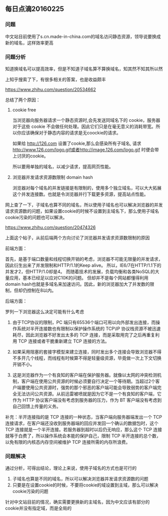 ## 每日点滴20160225

### 问题

中文站目前使用了s.cn.made-in-china.com的域名访问静态资源，领导说要换成新的域名，这样效率更高

### 问题分析

知道换域名可以提高效率，但是不知道子域名算不算换域名，知其然不知其所以然

上知乎搜索了下，有很多相关的答案，也是收益颇丰

https://www.zhihu.com/question/20534662

总结了两个原因：

1. cookie free

	当浏览器向服务器请求一个静态资源时,会先发送同域名下的 cookie，服务器对于这些 cookie 不会做任何处理。因此它们只是在毫无意义的消耗带宽。所以你应该确保对于静态内容的请求是无coockie的请求。

   	如果给 http://126.com 设置了cookie,那么会感染所有子域名, 请求 http://www.126.com/logo.gif或者http://image.126.com/logo.gif 时便会带上讨厌的cookie。
	
	所以要用单独的域名，以减少请求，提高网页性能。


2. 浏览器并发请求资源数限制 domain hash

	浏览器对每个域名的并发链接是有限制的，使用多个独立域名，可以大大拓展这个并发连接数。也就是令浏览器并行下载更多资源，提高站点性能。

网上查了一下，子域名也算不同的域名，所以使用子域名也可以解决浏览器的并发请求资源数的问题，如果设置cookie的时候不设置到主域名下，那么使用子域名cookie污染的问题也可以解决。

https://www.zhihu.com/question/20474326

上面这个帖子，从前后端两个方向讨论了浏览器并发请求资源数限制的原因

前端方面：

首先，是基于端口数量和线程切换开销的考虑，浏览器不可能无限量的并发请求，因此衍生出来了并发限制和HTTP/1.1的Keep alive。 所以，IE6/7在HTTP/1.1下的并发才2，但HTTP/1.0却是4。 而随着技术的发展，负载均衡和各类NoSQL的大量应用，基本已经足以应对C10K的问题。 但却并不是每个网站都懂得利用domain hash也就是多域名来加速访问。因此，新的浏览器加大了并发数的限制，但却仍控制在8以内。

后端方面：

罗列一下浏览器这么决定可能有什么考虑

1. 由于TCP协议的限制，PC 端只有65536个端口可用以向外部发出连接，而操作系统对半开连接数也有限制以保护操作系统的 TCP\IP 协议栈资源不被迅速耗尽，因此浏览器不好发出太多的 TCP 连接，而是采取用完了之后再重复利用 TCP 连接或者干脆重新建立 TCP 连接的方法。

2. 如果采用阻塞的套接字模型来建立连接，同时发出多个连接会导致浏览器不得不多开几个线程，而线程有时候算不得是轻量级资源，毕竟做一次上下文切换开销不小。

3. 这是浏览器作为一个有良知的客户端在保护服务器。就像以太网的冲突检测机制，客户端在使用公共资源的时候必须要自行决定一个等待期。当超过2个客户端要使用公共资源时，强势的那个邪恶的客户端可能会导致弱势的客户端完全无法访问公共资源。从前迅雷被喷就是因为它不是一个有良知的客户端，它作为 HTTP 协议客户端没有考虑到服务器的压力，作为 BT 客户端没有考虑到自己回馈上传量的义务。

补充：半开连接指的是 TCP 连接的一种状态，当客户端向服务器端发出一个 TCP 连接请求，在客户端还没收到服务器端的回应并发回一个确认的数据包时，这个 TCP 连接就是一个半开连接。若服务器到超时以后仍无响应，那么这个 TCP 连接就等于白费了，所以操作系统会本能的保护自己，限制 TCP 半开连接的总个数，以免有限的内核态内存空间被维护 TCP 连接所需的内存所浪费。

### 问题解决

通过分析，可得出结论，理论上来说，使用子域名的方式也是可行的

1. 子域名也算是不同的域名，所以可以解决浏览器并发请求资源数的问题
2. 只要是在设置cookie的时候，不要将cookie的域设置到主域，那么可以解决cookie污染的问题

针对中文站目前的情况，确实需要更换新的主域名，因为中文应该有部分的cookie并没有指定域，而是全局的
